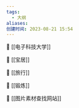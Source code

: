 ```yaml
---
tags:
  - 大纲
aliases: 
创建时间: 2023-08-21 15:54
---
```


🐳  [[电子科技大学]]

🐳 [[宝居]]

🐳 [[旅行]]

🐳 [[锻炼]]

🐳 [[图片素材查找网站]]
